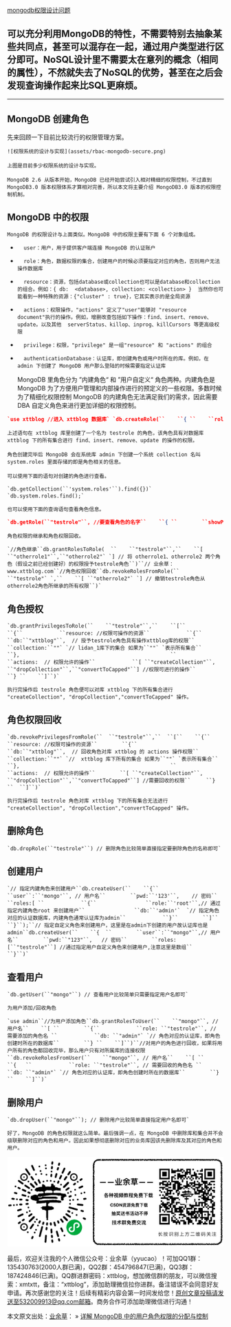 [mongodb权限设计问题](https://segmentfault.com/q/1010000003940992)

## 可以充分利用MongoDB的特性，不需要特别去抽象某些共同点，甚至可以混存在一起，通过用户类型进行区分即可。NoSQL设计里不需要太在意列的概念（相同的属性），不然就失去了NoSQL的优势，甚至在之后会发现查询操作起来比SQL更麻烦。 

----



## 	MongoDB 创建角色  

先来回顾一下目前比较流行的权限管理方案。 

 	![权限系统的设计与实现](assets/rbac-mongodb-secure.png) 

 	上图是目前多少权限系统的设计与实现。 

 	MongoDB 2.6 从版本开始，MongoDB 已经开始尝试引入相对精细的权限控制，不过直到 MongoDB3.0 版本权限体系才算相对完善，所以本文将主要介绍 MongoDB3.0 版本的权限控制机制。 

##  	MongoDB 中的权限  

 	MongoDB 的权限设计与上面类似。MongoDB 中的权限主要有下面 6 个对象组成。 

-  		user：用户，用于提供客户端连接 MongoDB 的认证账户 	
-  		role：角色，数据权限的集合，创建用户的时候必须要指定对应的角色，否则用户无法操作数据库 	
-  		resource：资源，包括database或collection也可以是database和collection的组合。例如：{ db:  <database>, collection: <collection> }  当然你也可能看到一种特殊的资源：{"cluster" : true}，它其实表示的是全局资源 	
-  		actions：权限操作，"actions" 定义了"user"能够对 "resource  document"执行的操作。例如，增删改查包括如下操作：find、insert、remove、update。以及其他  serverStatus、killop、inprog、killCursors 等更高级权限 	
-  		privilege：权限，"privilege" 是一组"resource" 和 "actions" 的组合 	
-  		authenticationDatabase：认证库，即创建角色或用户时所在的库。例如，在 admin 下创建了 MongoDB 用户那么登陆的时候需要指定认证库 	



 	MongoDB 里角色分为 ”内建角色“ 和 ”用户自定义“ 角色两种。内建角色是 MongoDB  为了方便用户管理和内部操作进行的预定义的一些权限。多数时候为了精细化权限控制 MongoDB 的内建角色无法满足我们的需求，因此需要 DBA  自定义角色来进行更加详细的权限控制。 

```json
`use xttblog //进入 xttblog 数据库` `db.createRole(``    ``{ ``    ``role:``"testrole"``,//角色名称``    ``privileges``: [ // 权限集``        ``{``            ``resource: //资源 ``                            ``{``                                    ``db:``"jhr"``, //创建的testrole角色具有对xttblog库的操作权限，具体权限建actions``                                    ``collection:``""` `//xttblog库下对应的集合名.如果为``""``表示所有集合``                            ``},``                        ``actions: [ ``"find"``, ``"insert"``, ``"remove"``,``"update"` `] //角色可进行的操作，注意这里是一个数组``                ``}``        ``],``        ``roles: [] // 是否继承其他的角色，如果指定了其他角色那么新创建的角色自动继承对应其他角色的所有权限，该参数必须显示指定``    ``}``)`
```

 	上述语句在 xttblog 库里创建了一个名为 testrole 的角色，该角色具有对数据库 xttblog 下的所有集合进行 find、insert、remove、update 的操作的权限。 

 	角色创建完毕后 MongoDB 会在系统库 admin 下创建一个系统 collection 名叫 system.roles 里面存储的即是角色相关的信息。 

 	可以使用下面的语句对创建的角色进行查看。 

```
`db.getCollection(``'system.roles'``).find({})` `db.system.roles.find();`
```

 	也可以使用下面的查询语句查看角色信息。 

```json
`db.getRole(``"testrole"``, //要查看角色的名字``    ``{ ``        ``showPrivileges: ``true` `//指定查看角色信息的时候是否显示它所拥有的权限信息，也可不指定``    ``} ``)``// 业余草：www.xttblog.com``db.getRoles(``    ``{``      ``rolesInfo: 1,``      ``showPrivileges:``true``,``      ``showBuiltinRoles: ``true``    ``}``)`
```

 	角色权限的继承和角色权限回收。 

```
`//角色继承``db.grantRolesToRole(  ``    ``"testrole"``,``    ``[ ``"otherrole1"``,``"otherrole2"` `] // 将 otherrole1、otherrole2 两个角色（假设之前已经创建好）的权限授予testrole角色``)``// 业余草：www.xttblog.com``//角色权限回收``db.revokeRolesFromRole(``    ``"testrole"` `,``    ``[ ``"otherrole2"` `] // 撤销testrole角色从otherrole2角色所继承的所有权限``)`
```

##  	角色授权  

```
`db.grantPrivilegesToRole(``    ``"testrole"``,``    ``[``        ``{``            ``resource: //权限可操作的资源``            ``{``                ``db:``"xttblog"``,  // 授予testrole角色具有操作xttblog库的权限``                ``collection:``""` `// lidan_1库下的集合 如果为``""` `表示所有集合``            ``},                                                 ``            ``actions:  // 权限允许的操作``            ``[ ``"createCollection"``, ``"dropCollection"``,``"convertToCapped"``] //权限可进行的操作``        ``} ``    ``]``)`
```

 	执行完操作后 testrole 角色便可以对库 xttblog 下的所有集合进行 "createCollection", "dropCollection","convertToCapped" 操作。 

##  	角色权限回收  

```
`db.revokePrivilegesFromRole(``  ``"testrole"``,``  ``[``    ``{``        ``resource: //权限可操作的资源``        ``{``            ``db:``"xttblog"``,  // 回收角色对库 xttblog 的 actions 操作权限``            ``collection:``""` `//  xttblog 库下所有的集合 如果为``""` `表示所有集合``        ``},                                                 ``        ``actions:  // 权限允许的操作``        ``[ ``"createCollection"``, ``"dropCollection"``,``"convertToCapped"``] //需要回收的权限``     ``} ``  ``]``)`
```

 	执行完操作后 testrole 角色对库 xttblog 下的所有集合无法进行 "createCollection", "dropCollection","convertToCapped" 操作。 

##  	删除角色  

```
`db.dropRole(``"testrole"``) // 删除角色比较简单直接指定要删除角色的名称即可`
```

##  	创建用户  

```
`// 指定内建角色来创建用户``db.createUser(``    ``{``        ``user``:``'mongo'``, // 用户名``        ``pwd:``'123'``,    // 密码``        ``roles:[ ``            ``{``                ``role:``'root'``,// 通过指定内建角色root 来创建用户``                ``db:``'admin'`  `// 指定角色对应的认证数据库，内建角色通常认证库为admin``            ``}``        ``]``    ``}``);``// 指定自定义角色来创建用户，这里是在admin下创建的用户故认证库也是admin``db.createUser(``    ``{  ``        ``user``:``"mongo"``,// 用户名``        ``pwd:``"123"``,   // 密码``        ``roles:[``"testrole"``] //通过指定用户自定义角色来创建用户,注意这里是数组``    ``}``)`
```

##  	查看用户  

```
`db.getUser(``"mongo"``) // 查看用户比较简单只需要指定用户名即可`
```

 	为用户添加/回收角色 

```
`use admin``//为用户添加角色``db.grantRolesToUser(``    ``"mongo"``, // 用户名``    ``[ ``        ``{``            ``role: ``"testrole"``, // 需要添加的角色名 ``            ``db: ``"admin"` `// 角色对应的认证库，即角色创建时所在的数据库``        ``} ``    ``]``)``//对用户的角色进行回收，如果将用户所有的角色都回收完毕，那么用户只有对所属库的连接权限``db.revokeRolesFromUser(``    ``"mongo"``, // 用户名``    ``[ ``        ``{   ``            ``role: ``"testrole"``, // 需要回收的角色名 ``            ``db: ``"admin"` `// 角色对应的认证库，即角色创建时所在的数据库``        ``} ``    ``]``)`
```

##  	删除用户  

```
`db.dropUser(``"mongo"``); // 删除用户比较简单直接指定用户名即可`
```

 	好了，MongoDB 的角色权限就这么简单。最后强调一点，在 MongoDB 中删除库和集合并不会级联删除对应的角色和用户。因此如果想彻底删除对应的业务库因该先删除库及其对应的角色和用户。

![业余草公众号](assets/8fa5dcfcgy1g25hiparj6j20id07lgo0.jpg)

最后，欢迎关注我的个人微信公众号：业余草（yyucao）！可加QQ1群：135430763(2000人群已满)，QQ2群：454796847(已满)，QQ3群：187424846(已满)。QQ群进群密码：xttblog，想加微信群的朋友，可以微信搜索：xmtxtt，备注：“xttblog”，添加助理微信拉你进群。备注错误不会同意好友申请。再次感谢您的关注！后续有精彩内容会第一时间发给您！原创文章投稿请发送至532009913@qq.com邮箱。商务合作可添加助理微信进行沟通！

本文原文出处：[业余草](https://www.xttblog.com)： » [详解 MongoDB 中的用户角色权限的分配与控制](https://www.xttblog.com/?p=3429)